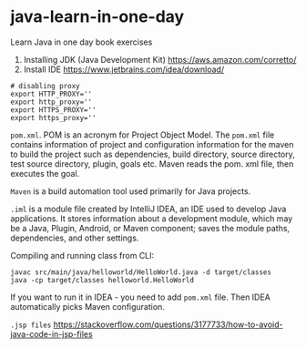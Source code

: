 # java-learn-in-one-day
Learn Java in one day book exercises

1. Installing JDK (Java Development Kit) https://aws.amazon.com/corretto/
2. Install IDE https://www.jetbrains.com/idea/download/

```
# disabling proxy
export HTTP_PROXY=''
export http_proxy=''
export HTTPS_PROXY=''
export https_proxy=''
```

`pom.xml`. POM is an acronym for Project Object Model. The `pom.xml` file contains information of project and configuration information for the maven to build the project such as dependencies, build directory, source directory, test source directory, plugin, goals etc. Maven reads the pom. xml file, then executes the goal.

`Maven` is a build automation tool used primarily for Java projects.

`.iml` is a module file created by IntelliJ IDEA, an IDE used to develop Java applications. It stores information about a development module, which may be a Java, Plugin, Android, or Maven component; saves the module paths, dependencies, and other settings. 

Compiling and running class from CLI: 

```
javac src/main/java/helloworld/HelloWorld.java -d target/classes
java -cp target/classes helloworld.HelloWorld
```

If you want to run it in IDEA - you need to add `pom.xml` file. Then IDEA automatically picks Maven configuration.

`.jsp files` https://stackoverflow.com/questions/3177733/how-to-avoid-java-code-in-jsp-files
